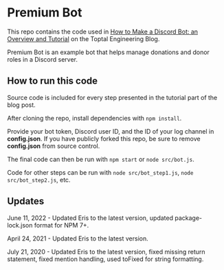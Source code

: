 # Premium Bot

This repo contains the code used in [How to Make a Discord Bot: an Overview and Tutorial](https://www.toptal.com/chatbot/how-to-make-a-discord-bot) on the Toptal Engineering Blog.

Premium Bot is an example bot that helps manage donations and donor roles in a Discord server.

## How to run this code

Source code is included for every step presented in the tutorial part of the blog post.

After cloning the repo, install dependencies with `npm install`.

Provide your bot token, Discord user ID, and the ID of your log channel in **config.json**. If you have publicly forked this repo, be sure to remove **config.json** from source control.

The final code can then be run with `npm start` or `node src/bot.js`.

Code for other steps can be run with `node src/bot_step1.js`, `node src/bot_step2.js`, etc.

## Updates

June 11, 2022 - Updated Eris to the latest version, updated package-lock.json format for NPM 7+.

April 24, 2021 - Updated Eris to the latest version.

July 21, 2020 - Updated Eris to the latest version, fixed missing return statement, fixed mention handling, used toFixed for string formatting.
